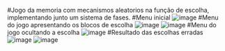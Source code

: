 #Jogo da memoria com mecanismos aleatorios na função de escolha, implementando junto um sistema de fases.
#Menu inicial
![image](https://github.com/WillianSeidel/momorypython/assets/126173353/ea8a0a2b-adb7-46b6-87c9-529c594e9236)
#Menu do jogo apresentando os blocos de escolha
![image](https://github.com/WillianSeidel/momorypython/assets/126173353/d59ec7b9-9c1e-4c22-912d-c19f06025802)
![image](https://github.com/WillianSeidel/momorypython/assets/126173353/f0513f14-7cc0-4297-bba1-a6ca399e107c)
#Menu do jogo ocultando a escolha
![image](https://github.com/WillianSeidel/momorypython/assets/126173353/c176e4f1-c992-4e5f-8282-d2dd05a82dea)
#Resultado das escolhas erradas
![image](https://github.com/WillianSeidel/momorypython/assets/126173353/d4508ee1-4ae3-440e-8299-6a09ca012884)
![image](https://github.com/WillianSeidel/momorypython/assets/126173353/88b91629-250f-4066-a96a-1a8eb8a3d42a)






